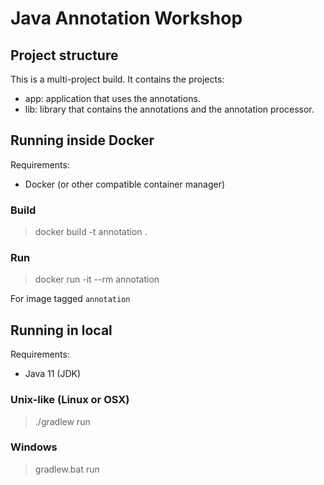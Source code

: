 # Java Annotation Workshop

## Project structure

This is a multi-project build. It contains the projects:

- app: application that uses the annotations.
- lib: library that contains the annotations and the annotation processor.

## Running inside Docker

Requirements:

- Docker (or other compatible container manager)

### Build

> docker build -t annotation .

### Run

> docker run -it --rm annotation

For image tagged `annotation`

## Running in local

Requirements:

- Java 11 (JDK)

### Unix-like (Linux or OSX)

> ./gradlew run

### Windows

> gradlew.bat run
